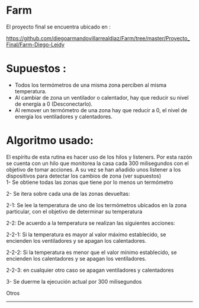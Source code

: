 Farm
====

El proyecto final se encuentra ubicado en :

https://github.com/diegoarmandovillarrealdiaz/Farm/tree/master/Proyecto_Final/Farm-Diego-Leidy

Supuestos :
====

- Todos los termómetros de una misma zona perciben al misma temperatura.
- Al cambiar de zona un ventilador o calentador, hay que reducir su nivel de energía a 0 (Desconectarlo).
- Al remover un termómetro de una zona hay que reducir a 0, el nivel de energía los ventiladores y calentadores.

Algoritmo usado:
====

El espíritu de esta rutina es hacer uso de los hilos y listeners. Por esta razón se cuenta con un hilo que monitorea la casa cada 300 milisegundos con el objetivo de tomar acciones. A su vez se han añadido unos listener a los dispositivos para detectar los cambios de zona (ver supuestos)  
1- Se obtiene todas las zonas que tiene por lo menos un termómetro

2- Se itera sobre cada una de las zonas devueltas:

2-1: Se lee la temperatura de uno de los termómetros ubicados en la zona  particular, con el objetivo de determinar  su temperatura

2-2: De acuerdo a la temperatura se realizan las siguientes acciones:

2-2-1: Si la temperatura es mayor al valor máximo establecido, se encienden los ventiladores y se apagan los calentadores.

2-2-2: Si la temperatura es menor que el valor mínimo establecido, se encienden los calentadores y se apagan los ventiladores.

2-2-3: en cualquier otro caso se apagan ventiladores y calentadores

3- Se duerme la ejecución actual por 300 milisegundos

Otros
______

